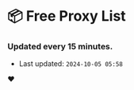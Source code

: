 # :package: Free Proxy List
### Updated every 15 minutes.

- Last updated: `2024-10-05 05:58`

:heart:
